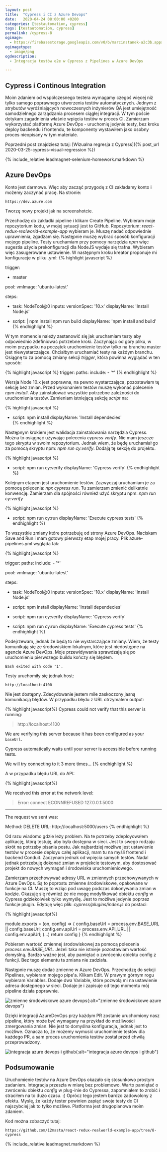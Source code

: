 ```yaml
---
layout: post
title:  "Cypress i CI z Azure Devops"
date:   2020-04-24 08:00:00 +0200
categories: [testautomation, cypress]
tags: [testautomation, cypress]
permalink: /cypress-8
ogimage:
  - https://firebasestorage.googleapis.com/v0/b/marcinstanek-a2c3b.appspot.com/o/2020-04-13-cypress-and-ci%2Fpost_cover.png?alt=media&token=582925ff-bf77-4edb-96f7-341c5a06668d
ogimagetype:
  - image/png
ogdescription:
  - Integracja testów e2e w Cypress z Pipelines w Azure DevOps

---
```


## Cypress i Continous Integration

Moim zdaniem od współczesnego testera wymagamy czegoś więcej niż tylko samego poprawnego utworzenia testów automatycznych. Jednym z atrybutów wyróżniających nowoczesnych inżynierów QA jest umiejętność samodzielnego zarządzania procesem ciągłej integracji. W tym poście dotykam zagadnienia właśnie wpięcia testów w proces CI. Zamierzam wykorzystać platformę Azure DevOps - uruchomię jedynie testy, bez kroku deploy backendu i frontendu, te komponenty wystawiłem jako osobny proces nieopisany w tym materiale.

Poprzedni post znajdziesz tutaj: [Wizualna regresja z Cypress]({% post_url 2020-03-25-cypress-visual-regression %})

{% include_relative leadmagnet-selenium-homework.markdown %}

## Azure DevOps

Konto jest darmowe. Więc aby zacząć przygodę z CI zakładamy konto i możemy zaczynać pracę. Na stronie:

    https://dev.azure.com

Tworzę nowy projekt jak na screenshotcie.

Przechodzę do zakładki pipeline i klikam Create Pipeline. Wybieram moje repozytorium kodu, w mojej sytuacji jest to GitHub. Repozytorium: _react-redux-realworld-example-app_ wybieram je. Muszę nadać odpowiednie uprawnienia, zgadzam się. Następnie muszę wybrać sposób konfiguracji mojego pipeline. Testy uruchamiam przy pomocy narzędzia _npm_ więc sugestia użycia prekonfiguracji dla NodeJS wydaje się trafna. Wybieram więc zasugerowane ustawienie. W następnym kroku kreator proponuje mi konfiguracje w pliku .yml:
{% highlight javascript %}

trigger:
- master

pool:
  vmImage: 'ubuntu-latest'

steps:
- task: NodeTool@0
  inputs:
    versionSpec: '10.x'
  displayName: 'Install Node.js'

- script: |
    npm install
    npm run build
  displayName: 'npm install and build'
{% endhighlight %}

W tym momencie należy zastanowić się jak uruchamiam testy aby odpowiednio zdefiniować potrzebne kroki. Zaczynając od góry pliku, w moim przypadku na początek uruchomienie testów tylko na branchu master jest niewystarczające. Chciałbym uruchamiać testy na każdym branchu. Osiągnę to za pomocą zmiany sekcji _trigger_, która powinna wyglądać w ten sposób:

{% highlight javascript %}
trigger:
  paths:
    include:
      - '*'
{% endhighlight %}

Wersja Node 10.x jest poprawna, na pewno wystarczająca, pozostawiam tę sekcję bez zmian. Przed wykonaniem testów muszę wykonać polecenie _npm install_. Aby zainstalować wszystkie potrzebne zależności do uruchomienia testów. Zamieniam istniejącą sekcję _script_ na:

{% highlight javascript %}

- script:
    npm install
  displayName: 'Install dependecies'  
{% endhighlight %}

Następnym krokiem jest walidacja zainstalowania narzędzia Cypress. Można to osiągnąć używając polecenia _cypress verify_. Nie mam jeszcze tego skryptu w swoim repozytorium. Jednak wiem, że będę uruchamiał go za pomocą skryptu npm: _npm run cy:verify_. Dodają tę sekcję do projektu.

{% highlight javascript %}

- script:
    npm run cy:verify
  displayName: 'Cypress verify'
{% endhighlight %}

Kolejnym etapem jest uruchomienie testów. Zazwyczaj uruchamiam je za pomocą polecenia: _npx cypress run_. Tu zamierzam zmienić delikatnie konwencję. Zamierzam dla spójności również użyć skryptu npm: _npm run cy:verify_

{% highlight javascript %}

- script:
    npm run cy:run
  displayName: 'Execute cypress tests'
{% endhighlight %}

To wszystkie zmiany które potrzebuję od strony Azure DevOps. Naciskam Save and Run i mam gotowy pierwszy etap mojej pracy. Plik azure-pipelines.yml wygląda tak:

{% highlight javascript %}

trigger:
  paths:
    include:
      - '*'

pool:
  vmImage: 'ubuntu-latest'

steps:
- task: NodeTool@0
  inputs:
    versionSpec: '10.x'
  displayName: 'Install Node.js'

- script:
    npm install
  displayName: 'Install dependecies'  

- script:
    npm run cy:verify
  displayName: 'Cypress verify'

- script:
    npm run cy:run
  displayName: 'Execute cypress tests'
{% endhighlight %}

Podejrzewam, jednak że będą to nie wystarczające zmiany. Wiem, że testy komunikują się ze środowiskiem lokalnym, które jest niedostępne na agencie Azure DevOps. Moje przewidywania sprawdzają się po uruchomieniu pierwszego buildu kończy się błędem.

    Bash exited with code '1'.

Testy uruchomiły się jednak host:

    http://localhost:4100

Nie jest dostępny. Zdecydowanie jestem mile zaskoczony jasną komunikacją błędów. W przypadku błędu z URL otrzymałem output:

{% highlight javascript%}
Cypress could not verify that this server is running:

  > http://localhost:4100

We are verifying this server because it has been configured as your `baseUrl`.

Cypress automatically waits until your server is accessible before running tests.

We will try connecting to it 3 more times...
{% endhighlight %}

A w przypadku błędu URL do API:

{% highlight javascript%}

We received this error at the network level:

  > Error: connect ECONNREFUSED 127.0.0.1:5000

-----------------------------------------------------------

The request we sent was:

Method: DELETE
URL: http://localhost:5000/users
{% endhighlight %}

Od razu wiadomo gdzie leży problem. Na te potrzeby zdeployowałem aplikację, którą testuję, aby była dostępna w sieci. Jest to swego rodzaju skrót na potrzeby pisania postu. Jak najbardziej możliwe jest ustawienie testów w procesie deployu całej aplikacji, mam tu na myśli frontend i backend Conduit. Zaczynam jednak od wpięcia samych testów. Nadal jednak potrzebuję dokonać zmian w projekcie testowym, aby dostosować projekt do nowych wymagań i środowiska uruchomieniowego.

Zamierzam przechowywać adresy URL w zmiennych przechowywanych w Azure DevOps. Są to poprostu zmienne środowiskowe, opakowane w funkcje na CI. Muszę to wziąc pod uwagę podczas dokonywania zmian w kodzie. Okazuję się również że nie mogę modyfikować obiektu _config_ w Cypress gdziekolwiek tylko wymyślę. Jest to możliwe jedynie poprzez funkcje plugin. Edytuję więc plik: _cypress/plugins/index.js_ do postaci:

{% highlight javascript%}

module.exports = (on, config) => {
  config.baseUrl = process.env.BASE_URL || config.baseUrl;
  config.env.apiUrl = process.env.API_URL || config.env.apiUrl;
  (...)
  return config
}
{% endhighlight %}

Pobieram wartość zmiennej środowiskowej za pomocą polecenia _process.env.BASE_URL_. Jeżeli taka nie istnieje pozostawiam wartość domyślną. Bardzo ważne jest, aby pamiętać o zwróceniu obiektu config z funkcji. Bez tego elementu ta zmiana nie zadziała.

Następnie muszę dodać zmienne w Azure DevOps. Przechodzę do sekcji Pipelines, wybieram mojego pipe'a. Klikam Edit. W prawym górnym rogu wybieram Variables. Dodaje dwa Variable, które pozwolą mi na ustawienie adresu dostępnego w sieci. Dodaje je i zapisuje od tego momentu mój pipeline działa poprawnie.

![zmienne środowiskowe azure devops](https://firebasestorage.googleapis.com/v0/b/marcinstanek-a2c3b.appspot.com/o/2020-04-13-cypress-and-ci%2Fcypress-8-1.png?alt=media&token=32482f6d-483d-4e3a-b6c9-d613a035be69){:alt="zmienne środowiskowe azure devops"}

Dzięki integracji AzureDevOps przy każdym PR zostanie uruchomiony nasz pipeline, który może być wymagany na przykład do możliwości zmergowania zmian. Nie jest to domyślna konfiguracja, jednak jest to możliwe. Oznacza to, że możemy wymusić uruchomienie testów dla każdego PR, a sam proces uruchomienia testów został przed chwilą przeprowadzony.

![integracja azure devops i github](https://firebasestorage.googleapis.com/v0/b/marcinstanek-a2c3b.appspot.com/o/2020-04-13-cypress-and-ci%2Fcypress-8-2.png?alt=media&token=8fe77ccd-55d3-4207-a2d9-00bcd9686f2c){:alt="integracja azure devops i github"}

## Podsumowanie

Uruchomienie testów na Azure DevOps okazało się stosunkowo prostym zadaniem. Integracja przeszła w miarę bez problemowo. Warto pamiętać o zwróceniu obiektu _config_ w plug-inie do Cypressa, zapomniałem to zrobić i straciłem na to dużo czasu. :) Oprócz tego jestem bardzo zadowolony z efektu. Myslę, że każdy tester powinien zapiąć swoje testy do CI najszybciej jak to tylko możliwe. Platforma jest drugoplanowa moim zdaniem.

Kod można zobaczyć tutaj:

    https://github.com/12masta/react-redux-realworld-example-app/tree/8-cypress

{% include_relative leadmagnet.markdown %}
